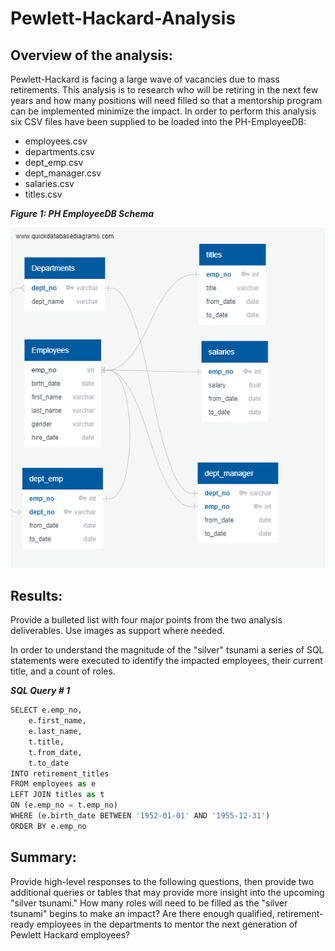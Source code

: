 # Pewlett-Hackard-Analysis

## Overview of the analysis: 
Pewlett-Hackard is facing a large wave of vacancies due to mass retirements.  This analysis is to research who will be retiring in the next few years and how many positions will need filled so that a mentorship program can be implemented minimize the impact.  In order to perform this analysis six CSV files have been supplied to be loaded into the PH-EmployeeDB:

- employees.csv
- departments.csv
- dept_emp.csv
- dept_manager.csv
- salaries.csv
- titles.csv

**_Figure 1: PH EmployeeDB Schema_**

![PH-EmployeeDB Schema](EmployeeDB.png)


## Results: 
Provide a bulleted list with four major points from the two analysis deliverables. Use images as support where needed.

In order to understand the magnitude of the "silver" tsunami a series of SQL statements were executed to identify the impacted employees, their current title, and a count of roles.

**_SQL Query # 1_**
```python
SELECT e.emp_no,
	e.first_name,
	e.last_name,
	t.title,
	t.from_date,
	t.to_date
INTO retirement_titles
FROM employees as e
LEFT JOIN titles as t
ON (e.emp_no = t.emp_no)
WHERE (e.birth_date BETWEEN '1952-01-01' AND '1955-12-31') 
ORDER BY e.emp_no
```


## Summary: 
Provide high-level responses to the following questions, then provide two additional queries or tables that may provide more insight into the upcoming "silver tsunami."
How many roles will need to be filled as the "silver tsunami" begins to make an impact?
Are there enough qualified, retirement-ready employees in the departments to mentor the next generation of Pewlett Hackard employees?
